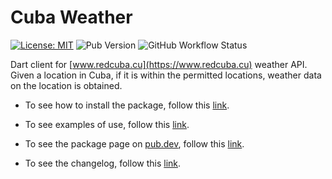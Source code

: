 # Cuba Weather

[![License: MIT](https://img.shields.io/badge/License-MIT-brightgreen.svg)](https://opensource.org/licenses/MIT) ![Pub Version](https://img.shields.io/pub/v/cuba_weather_dart) ![GitHub Workflow Status](https://img.shields.io/github/workflow/status/leynier/cuba-weather-dart/Publisher)

Dart client for [www.redcuba.cu](https://www.redcuba.cu) weather API. Given a location in Cuba, if it is within the permitted locations, weather data on the location is obtained.

- To see how to install the package, follow this [link](https://pub.dev/packages/cuba_weather_dart#-installing-tab-).

- To see examples of use, follow this [link](example/README.md).

- To see the package page on [pub.dev](https://pub.dev), follow this [link](https://pub.dev/packages/cuba_weather_dart).

- To see the changelog, follow this [link](CHANGELOG.md).
